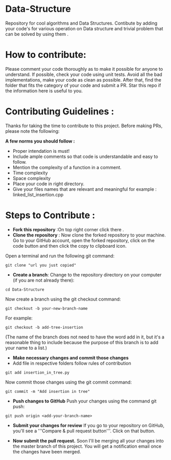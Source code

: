 # Data-Structure
Repository for cool algorithms and Data Structures. Contibute  by adding your code's for various operation on Data structure and trivial problem that can be solved by using them .

# How to contribute:
Please comment your code thoroughly as to make it possible for anyone to understand. If possible, check your code using unit tests. Avoid all the bad implementations, make your code as clean as possible. After that, find the folder that fits the category of your code and submit a PR. Star this repo if the information here is useful to you.

# Contributing Guidelines :
Thanks for taking the time to contribute to this project. Before making PRs, please note the following:

**A few norms you should follow :**
- Proper intendation is must!
- Include ample comments so that code is understandable and easy to follow.
- Mention the complexity of a function in a comment.
- Time complexity 
- Space complexity 
- Place your code in right directory.
- Give your files names that are relevant and meaningful for example : linked_list_insertion.cpp 

# Steps to Contribute :

- **Fork this repository** :On top right corner click there .
- **Clone the repository** : Now clone the forked repository to your machine. Go to your GitHub account, open the forked repository, click on the code button and then click the copy to clipboard icon.

Open a terminal and run the following git command:
```
git clone "url you just copied"
```
- **Create a branch**:
Change to the repository directory on your computer (if you are not already there):
```
cd Data-Structure
```
Now create a branch using the git checkout command:
```
git checkout -b your-new-branch-name
```
For example:
```
git checkout -b add-tree-insertion
```
(The name of the branch does not need to have the word add in it, but it's a reasonable thing to include because the purpose of this branch is to add your name to a list.)

- **Make necessary changes and commit those changes**
- Add file in respective folders follow rules of contribution
```
git add insertion_in_tree.py
```
Now commit those changes using the git commit command:
```
git commit -m "Add insertion in tree"
```

- **Push changes to GitHub**
Push your changes using the command git push:
```
git push origin <add-your-branch-name>
```
  
- **Submit your changes for review**
If you go to your repository on GitHub, you'll see a '''Compare & pull request button'''. Click on that button.

- **Now submit the pull request.**
Soon I'll be merging all your changes into the master branch of this project. You will get a notification email once the changes have been merged.
